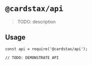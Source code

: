 # `@cardstax/api`

> TODO: description

## Usage

```
const api = require('@cardstax/api');

// TODO: DEMONSTRATE API
```
